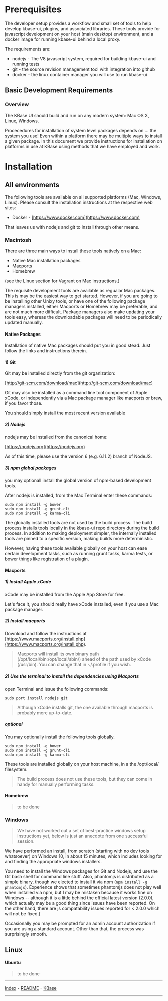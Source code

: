 # Prerequisites

The developer setup provides a workflow and small set of tools to help develop kbase-ui, plugins, and associated libraries. These tools provide for javascript development on your host (main desktop) environment, and a docker image for running kbase-ui behind a local proxy.

The requirements are:

- nodejs - The V8 javascript system, required for building kbase-ui and running tests
- git - the source revision management tool with integration into github
- docker - the linux container manager you will use to run kbase-ui

## Basic Development Requirements

### Overview

The KBase UI should build and run on any modern system: Mac OS X, Linux, Windows.

Procecedures for installation of system level packages depends on ... the system you use! Even within a platform there may be multiple ways to install a given package. In this document we provide instructions for installation on platforms in use at KBase using methods that we have employed and work.

# Installation

## All environments

The following tools are available on all supported platforms (Mac, Windows, Linux). Please consult the installation instructions at the respective web sites:

- Docker - [https://www.docker.com](https://www.docker.com)

That leaves us with nodejs and git to install through other means.

### Macintosh

There are three main ways to install these tools natively on a Mac:

- Native Mac installation packages
- Macports
- Homebrew

(see the Linux section for Vagrant on Mac instructions.)

The requisite development tools are available as regualar Mac packages. This is may be the easiest way to get started. However, if you are going to be installing other Unixy tools, or have one of the following package managers installed, either Macports or Homebrew may be preferable, and are not much more difficult. Package managers also make updating your tools easy, whereas the downloadable packages will need to be periodically updated manually.

#### Native Packages

Installation of native Mac packages should put you in good stead. Just follow the links and instructions therein.

#### 1) Git

Git may be installed directly from the git organization:

[http://git-scm.com/download/mac](http://git-scm.com/download/mac)

Git may also be installed as a command line tool component of Apple xCode, or independently via a Mac package manager like macports or brew, if you favor those.

You should simply install the most recent version available

##### 2) Nodejs

nodejs may be installed from the canonical home:

[https://nodejs.org](https://nodejs.org)

As of this time, please use the version 6 (e.g. 6.11.2) branch of NodeJS.

##### 3) npm global packages

you may optionall install the global version of npm-based development tools.

After nodejs is installed, from the Mac Terminal enter these commands:

```
sudo npm install -g bower
sudo npm install -g grunt-cli
sudo npm install -g karma-cli
```

The globally installed tools are not used by the build process. The build process installs tools locally in the kbase-ui repo directory during the build process. In addition to making deployment simpler, the internally installed tools are pinned to a specific version, making builds more deterministic.

However, having these tools available globally on your host can ease certain development tasks, such as running grunt tasks, karma tests, or bower things like registration of a plugin.

#### Macports

##### 1) Install Apple xCode

xCode may be installed from the Apple App Store for free.

Let's face it, you should really have xCode installed, even if you use a Mac package manager.

##### 2) Install macports

Download and follow the instructions at [https://www.macports.org/install.php](https://www.macports.org/install.php).

> Macports will install its own binary path (/opt/local/bin:/opt/local/sbin/) ahead of the path used by xCode (/usr/bin). You can change that in ~/.profile if you wish.

##### 2) Use the terminal to install the dependencies using Macports

open Terminal and issue the following commands:

```
sudo port install nodejs git
```

> Although xCode installs git, the one available through macports is probably more up-to-date.


##### optional

You may optionally install the following tools globally.

```
sudo npm install -g bower
sudo npm install -g grunt-cli
sudo npm install -g karma-cli
```

 These tools are installed globally on your host machine, in a the /opt/local/ filesystem.

 > The build process does not use these tools, but they can come in handy for manually performing tasks.

#### Homebrew

> to be done

### Windows

> We have not worked out a set of best-practice windows setup instructions yet, below is just an anecdote from one successful session.

We have performed an install, from scratch (starting with no dev tools whatsoever) on Windows 10, in about 15 minutes, which includes looking for and finding the appropriate windows installers.

You need to install the Windows packages for Git and Nodejs, and use the Git bash shell for command line stuff. Also, phantomjs is distributed as a simple binary, though we elected to install it via npm (```npm install -g phantomjs```). Experience shows that sometimes phantomjs does not play well when installed via npm, but I may be mistaken because it works fine on Windows -- although it is a little behind the official latest version (2.0.0), which actually may be a good thing since issues have been reported. On the other hand, there are js compatability issues reported for < 2.0.0 which will not be fixed.)

Occasionally you may be prompted for an admin account authorization if you are using a standard account. Other than that, the process was surprisingly smooth.

## Linux

#### Ubuntu

> to be done

---

[Index](index.md) - [README](../README.md) - [KBase](http://kbase.us)

---